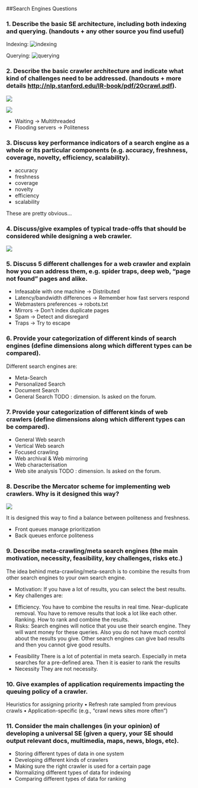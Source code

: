 ##Search Engines Questions

### 1. Describe the basic SE architecture, including both indexing and querying. (handouts + any other source you find useful)

Indexing: ![indexing](http://img.ctrlv.in/img/15/01/17/54ba70cb85d33.png)

Querying: ![querying](http://img.ctrlv.in/img/15/01/17/54ba7117671ed.png)

### 2. Describe the basic crawler architecture and indicate what kind of challenges need to be addressed. (handouts + more details http://nlp.stanford.edu/IR-book/pdf/20crawl.pdf).

![](http://img.ctrlv.in/img/15/01/17/54ba7180e1917.png)

![](http://img.ctrlv.in/img/15/01/17/54ba72991dc35.png)

* Waiting -> Multithreaded
* Flooding servers -> Politeness

### 3. Discuss key performance indicators of a search engine as a whole or its particular components (e.g. accuracy, freshness, coverage, novelty, efficiency, scalability).

* accuracy
* freshness
* coverage
* novelty
* efficiency
* scalability

These are pretty obvious...

### 4. Discuss/give examples of typical trade-offs that should be considered while designing a web crawler.

![](http://img.ctrlv.in/img/15/01/17/54ba746a11eff.png)

### 5. Discuss 5 different challenges for a web crawler and explain how you can address them, e.g. spider traps, deep web, “page not found” pages and alike.

* Infeasable with one machine -> Distributed
* Latency/bandwidth differences -> Remember how fast servers respond
* Webmasters preferences -> robots.txt
* Mirrors -> Don't index duplicate pages
* Spam -> Detect and disregard
* Traps -> Try to escape

### 6. Provide your categorization of different kinds of search engines (define dimensions along which different types can be compared).
Different search engines are:
* Meta-Search
* Personalized Search
* Document Search
* General Search
TODO : dimension. Is asked on the forum.

### 7. Provide your categorization of different kinds of web crawlers (define dimensions along which different types can be compared). 
* General Web search 
* Vertical Web search
* Focused crawling 
* Web archival & Web mirroring
* Web characterisation 
* Web site analysis
TODO : dimension. Is asked on the forum.

### 8. Describe the Mercator scheme for implementing web crawlers. Why is it designed this way?

![](http://img.ctrlv.in/img/15/01/17/54ba736065b93.png)

It is designed this way to find a balance between politeness and freshness. 
- Front queues manage prioritization
- Back queues enforce politeness

### 9. Describe meta-crawling/meta search engines (the main motivation, necessity, feasibility, key challenges, risks etc.)
The idea behind meta-crawling/meta-search is to combine the results from other search engines to your own search engine.
* Motivation: If you have a lot of results, you can select the best results. 
* Key challenges are:
- Efficiency. You have to combine the results in real time.
Near-duplicate removal. You have to remove results that look a lot like each other.
Ranking. How to rank and combine the results.
-  Risks:
Search engines will notice that you use their search engine. 
They will want money for these queries. 
Also you do not have much control about the results you give. 
Other search engines can give bad results and then you cannot give good results.
* Feasibility
There is a lot of potential in meta search. 
Especially in meta searches for a pre-defined area. 
Then it is easier to rank the results 
* Necessity 
They are not necessity. 

### 10. Give examples of application requirements impacting the queuing policy of a crawler.
Heuristics for assigning priority
• Refresh rate sampled from previous crawls
• Application-specific (e.g., “crawl news sites more often”)

### 11. Consider the main challenges (in your opinion) of developing a universal SE (given a query, your SE should output relevant docs, multimedia, maps, news, blogs, etc).

* Storing different types of data in one system
* Developing different kinds of crawlers
* Making sure the right crawler is used for a certain page
* Normalizing different types of data for indexing
* Comparing different types of data for ranking
